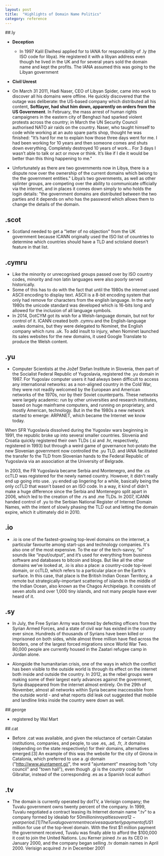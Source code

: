 ```yaml
---
layout: post
title:  "Highlights of Domain Name Politics"
category: reference
---
```


##.ly
 -	**Deception**
 	- In 1997 Kalil Elwihesi applied for to IANA for responsibility of .ly (the ISO code for libya). He registered it with a libyan address even though he lived in the UK and for several years sold the domain name and kept the profits. The IANA assumed this was going to the Libyan government

 - **Civil Unrest**
  - On March 31 2011, Hadi Naser, CEO of Libyan Spider, came into work to discover all his domains were offline. He quickly discovered that the outage was deliberate: the US-based company which distributed all his content, **Softlayer, had shut him down, apparently on orders from the US Government**. In February, the mass arrest of human rights campaigners in the eastern city of Benghazi had sparked violent protests across the country; in March the UN Security Council authorised NATO air raids on the country. Naser, who taught himself to code while working at an auto spare parts shop, thought he was finished: "It’s hard for me to explain how those three days went for me. I had been working for 10 years and then someone comes and shuts down everything. Completely destroyed 10 years of work... For 3 days I wasn’t able to talk or act or move or think. It’s like if I die it would be better than this thing happening to me."
 - Unfortunately as there are two governments now in Libya, there is a dispute now over the ownership of the current domains which belong to the the government entities." Libya’s two governments, as well as other splinter groups, are competing over the ability to communicate officially via the internet, and in places it comes down simply to who holds the login details: "the government domains are distributed between the two parties and it depends on who has the password which allows them to change the details of the domain.

## .scot
 - 	Scotland needed to get a "letter of no objection" from the UK government because ICANN originally used the ISO list of countries to determine which countries should have a TLD and sctoland doesn't feature in that list.
 
## .cymru
 - Like the minority or unrecognised groups passed over by ISO country codes, minority and non latin languages were also poorly served historically. 
 - Some of this has to do with the fact that until the 1980s the internet used ASCII encoding to display text. ASCII is a 8-bit encoding system that only had remove for characters from the english language. In the early 1980s the unicode standard was developed which is 16-bits long and allowed for the inclusion of all language symbols.
 - In 2014, DotCYM got its wish for a Welsh-language domain, but not for control of it. ICANN created both .cymru and the English-language .wales domains, but they were delegated to Nominet, the English company which runs .uk. To add insult to injury, when Nominet launched its sales websites for the new domains, it used Google Translate to produce the Welsh content.
  
## .yu
 
  - Computer Scientists at the Jožef Stefan Institute in Slovenia, then part of the Socialist Federal Republic of Yugoslavia, registered the .yu domain in 1987. For Yugoslav computer users it had always been difficult to access any international networks: as a non-aligned country in the Cold War, they were not readily welcomed by the European and American networks of the 1970s, nor by their Soviet counterparts. These networks were largely academic: run by other universities and research institutes, based on huge mainframe computers, and running on proprietary, and mostly American, technology. But in the the 1980s a new network started to emerge: ARPANET, which became the Internet we know today.
  
  When SFR Yugoslavia dissolved during the Yugoslav wars beginning in 1991, the republic broke up into several smaller countries. Slovenia and Croatia quickly registered their own TLDs (.si and .hr, respectively, registered in 1993) but through a weird game of governance hot-potato the new Slovenian government now controlled the .yu TLD. and IANA facilitated the transfer fo the TLD from Slovenian hands to the Federal Republic of Yugoslavia via an association at the University of Belgrade. 

  In 2003, the FR Yugoslavia became Serbia and Montenegro, and the .cs ccTLD was registered for the newly named country. However, it didn't really end up going into use. .yu ended up lingering for a while, basically being the only ccTLD that wasn't based on an ISO code. In a way, it kind of didn't make a huge difference since the Serbia and Montenegro split apart in 2006, which led to the creation of the .rs and .me TLDs. In 2007, ICANN handed control of .yu to the Serbian National Register of Internet Domain Names, with the intent of slowly phasing the TLD out and letting the domain expire, which it ultimately did in 2010.  
  
## .io
  - .io is one of the fastest-growing top-level domains on the internet, a particular favourite among start-ups and technology companies. It's also one of the most expensive. To the ear of the tech-savvy, “io” sounds like “input/output”, and it’s used for everything from business software and databases to bitcoin and blogs. But like all the other domains we’ve looked at, .io is also a place: a country-code top-level domain, or ccTLD, which refers to a particular place on the Earth's surface. In this case, that place is the British Indian Ocean Territory, a remote but strategically-important scattering of islands in the middle of the Indian Ocean, also known as the Chagos Archipelago. It consists of seven atolls and over 1,000 tiny islands, and not many people have ever heard of it.

## .sy
 - In July, the Free Syrian Army was formed by defecting officers from the Syrian Armed Forces, and a state of civil war has existed in the country ever since. Hundreds of thousands of Syrians have been killed or imprisoned on both sides, while almost three million have fled across the borders, one of the largest forced migrations since World War Two. 80,000 people are currently housed in the Zaatari refugee camp in Jordan alone.

 - Alongside the humanitarian crisis, one of the ways in which the conflict has been visible to the outside world is through its effect on the internet both inside and outside the country. In 2012, as the rebel groups were making some of their largest early advances against the government, Syria disappeared from the internet almost entirely. On the 29th of November, almost all networks within Syria became inaccessible from the outside world - and what reports did leak out suggested that mobile and landline links inside the country were down as well.


##.george
 - registered by Wal Mart

##.cat

 - Before .cat was available, and given the reluctance of certain Catalan institutions, companies, and people, to use .es, .ad, .fr, .it domains (depending on the state respectively) for their domains, alternatives emerged.[3] An example of this was the website for the city of Girona in Catalonia, which preferred to use a .gi domain ("http://www.ajuntament.gi/", the word "ajuntament" meaning both "city council" and "town hall"), even though .gi is the country code for Gibraltar, instead of the corresponding .es as a Spanish local authori


## .tv
 - The domain is currently operated by dotTV, a Verisign company; the Tuvalu government owns twenty percent of the company. In 1999, Tuvalu negotiated a contract leasing its Internet domain name ".tv" to a company formed by idealab for $50 million in royalties over a 12-year period.[1] The Tuvalu government receives a quarterly payment of US$1 million for use of the top-level domain. With the first $1 million payment the government received, Tuvalu was finally able to afford the $100,000 it cost to join the United Nations. Lou Kerner joined .tv as its CEO in January 2000, and the company began selling .tv domain names in April 2000. Verisign acquired .tv in December 2001